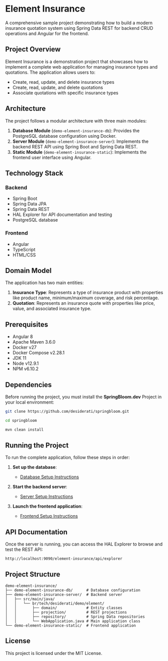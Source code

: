 # Element Insurance

A comprehensive sample project demonstrating how to build a modern insurance quotation system using Spring Data REST
for backend CRUD operations and Angular for the frontend.

## Project Overview

Element Insurance is a demonstration project that showcases how to implement a complete web application
for managing insurance types and quotations.
The application allows users to:

- Create, read, update, and delete insurance types
- Create, read, update, and delete quotations
- Associate quotations with specific insurance types

## Architecture

The project follows a modular architecture with three main modules:

1. **Database Module** (`demo-element-insurance-db`): Provides the PostgreSQL database configuration using Docker.
2. **Server Module** (`demo-element-insurance-server`): Implements the backend REST API using Spring Boot
   and Spring Data REST.
3. **Static Module** (`demo-element-insurance-static`): Implements the frontend user interface using Angular.

## Technology Stack

### Backend

- Spring Boot
- Spring Data JPA
- Spring Data REST
- HAL Explorer for API documentation and testing
- PostgreSQL database

### Frontend

- Angular
- TypeScript
- HTML/CSS

## Domain Model

The application has two main entities:

1. **Insurance Type**: Represents a type of insurance product with properties like product name,
   minimum/maximum coverage, and risk percentage.
2. **Quotation**: Represents an insurance quote with properties like price, value, and associated insurance type.

## Prerequisites

* Angular 8
* Apache Maven 3.6.0
* Docker v27
* Docker Compose v2.28.1
* JDK 11
* Node v12.9.1
* NPM v6.10.2

## Dependencies

Before running the project, you must install the **SpringBloom.dev** Project in your local environment:

```bash
git clone https://github.com/desiderati/springbloom.git

cd springbloom

mvn clean install
```

## Running the Project

To run the complete application, follow these steps in order:

1. **Set up the database**:
    * [Database Setup Instructions](demo-element-insurance-db/README.md)

2. **Start the backend server**:
    * [Server Setup Instructions](demo-element-insurance-server/README.md)

3. **Launch the frontend application**:
    * [Frontend Setup Instructions](demo-element-insurance-static/README.md)

## API Documentation

Once the server is running, you can access the HAL Explorer to browse and test the REST API:

```
http://localhost:9090/element-insurance/api/explorer
```

## Project Structure

```
demo-element-insurance/
├── demo-element-insurance-db/      # Database configuration
├── demo-element-insurance-server/  # Backend server
│   ├── src/main/java/
│   │   └── br/tech/desiderati/demo/element/
│   │       ├── domain/             # Entity classes
│   │       ├── projection/         # REST projections
│   │       ├── repository/         # Spring Data repositories
│   │       └── WebApplication.java # Main application class
└── demo-element-insurance-static/  # Frontend application
```

## License

This project is licensed under the MIT License.
